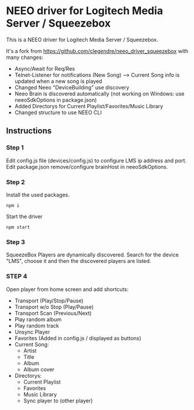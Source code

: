 ﻿# NEEO driver for Logitech Media Server / Squeezebox

This is a NEEO driver for Logitech Media Server / Squeezebox.

It's a fork from https://github.com/clegendre/neeo_driver_squeezebox with many changes:

 - Async/Await for Req/Res
 - Telnet-Listener for notifications (New Song) --> Current Song info is updated when a new song is played
 - Changed Neeo "DeviceBuilding" use discovery
 - Neeo Brain is discovered automatically (not working on Windows: use neeoSdkOptions in package.json)
 - Added Directorys for Current Playlist/Favorites/Music Library
 - Changed structure to use NEEO CLI


## Instructions
### Step 1
Edit config.js file (devices/config.js) to configure LMS ip address and port.
Edit package.json remove/configure brainHost in neeoSdkOptions.

### Step 2
Install the used packages.
```
npm i
```
Start the driver

```
npm start
```

### Step 3
SqueezeBox Players are dynamically discovered. Search for the device "LMS", choose it and then the discovered players are listed.

### STEP 4
Open player from home screen and add shortcuts:
 - Transport (Play/Stop/Pause)
 - Transport w/o Stop (Play/Pause)
 - Transport Scan (Previous/Next)
 - Play random album
 - Play random track
 - Unsync Player
 - Favorites (Added in config.js / displayed as buttons)
 - Current Song:
   + Artist
   + Title
   + Album
   + Album cover
 - Directorys:
   + Current Playlist
   + Favorites
   + Music Library
   + Sync player to (other player)
